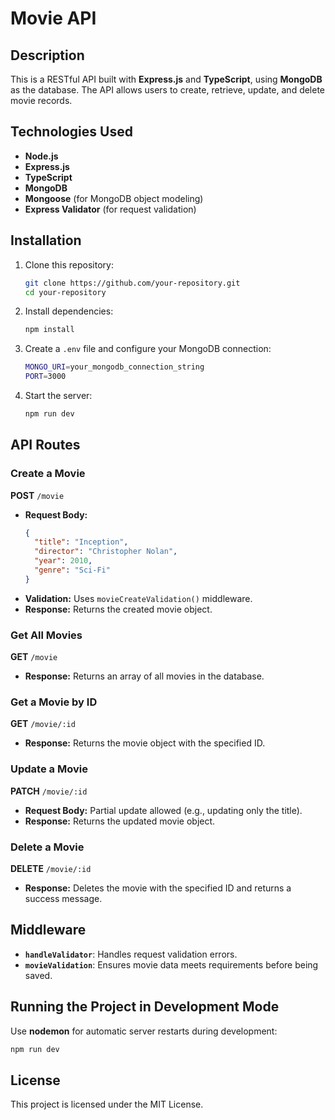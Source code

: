 # Movie API

## Description
This is a RESTful API built with **Express.js** and **TypeScript**, using **MongoDB** as the database. The API allows users to create, retrieve, update, and delete movie records.

## Technologies Used
- **Node.js**
- **Express.js**
- **TypeScript**
- **MongoDB**
- **Mongoose** (for MongoDB object modeling)
- **Express Validator** (for request validation)

## Installation

1. Clone this repository:
   ```sh
   git clone https://github.com/your-repository.git
   cd your-repository
   ```
2. Install dependencies:
   ```sh
   npm install
   ```
3. Create a `.env` file and configure your MongoDB connection:
   ```sh
   MONGO_URI=your_mongodb_connection_string
   PORT=3000
   ```
4. Start the server:
   ```sh
   npm run dev
   ```

## API Routes

### Create a Movie
**POST** `/movie`
- **Request Body:**
  ```json
  {
    "title": "Inception",
    "director": "Christopher Nolan",
    "year": 2010,
    "genre": "Sci-Fi"
  }
  ```
- **Validation:** Uses `movieCreateValidation()` middleware.
- **Response:** Returns the created movie object.

### Get All Movies
**GET** `/movie`
- **Response:** Returns an array of all movies in the database.

### Get a Movie by ID
**GET** `/movie/:id`
- **Response:** Returns the movie object with the specified ID.

### Update a Movie
**PATCH** `/movie/:id`
- **Request Body:** Partial update allowed (e.g., updating only the title).
- **Response:** Returns the updated movie object.

### Delete a Movie
**DELETE** `/movie/:id`
- **Response:** Deletes the movie with the specified ID and returns a success message.

## Middleware
- **`handleValidator`**: Handles request validation errors.
- **`movieValidation`**: Ensures movie data meets requirements before being saved.

## Running the Project in Development Mode
Use **nodemon** for automatic server restarts during development:
```sh
npm run dev
```

## License
This project is licensed under the MIT License.

